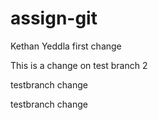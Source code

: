 # assign-git
Kethan Yeddla
first change

This is a change on test branch 2

testbranch change


testbranch change

